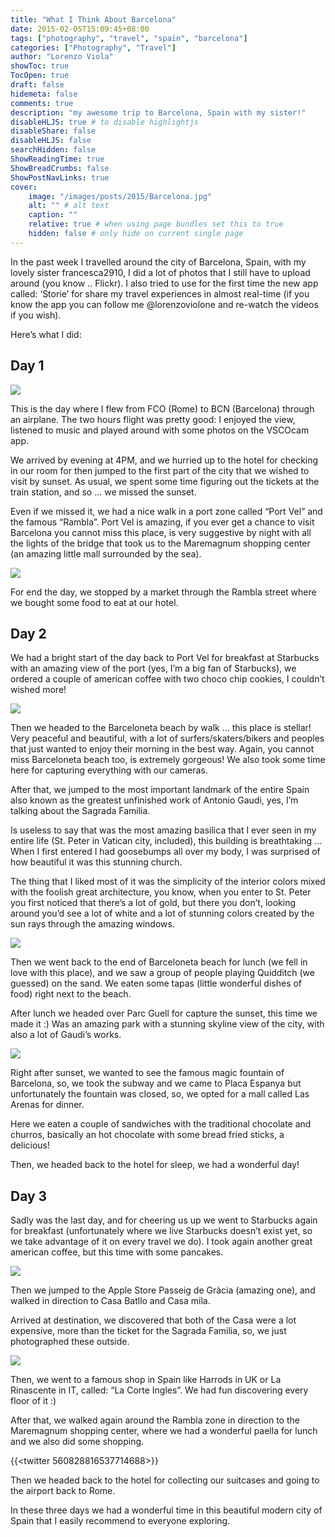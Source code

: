 ```yaml
---
title: "What I Think About Barcelona"
date: 2015-02-05T15:09:45+08:00
tags: ["photography", "travel", "spain", "barcelona"]
categories: ["Photography", "Travel"]
author: "Lorenzo Viola"
showToc: true
TocOpen: true
draft: false
hidemeta: false
comments: true
description: "my awesome trip to Barcelona, Spain with my sister!"
disableHLJS: true # to disable highlightjs
disableShare: false
disableHLJS: false
searchHidden: false
ShowReadingTime: true
ShowBreadCrumbs: false
ShowPostNavLinks: true
cover:
    image: "/images/posts/2015/Barcelona.jpg"
    alt: "" # alt text
    caption: ""
    relative: true # when using page bundles set this to true
    hidden: false # only hide on current single page
---
```

In the past week I travelled around the city of Barcelona, Spain, with my lovely sister francesca2910, I did a lot of photos that I still have to upload around (you know .. Flickr).
I also tried to use for the first time the new app called: ‘Storie’ for share my travel experiences in almost real-time (if you know the app you can follow me @lorenzoviolone and re-watch the videos if you wish).

Here’s what I did:

## Day 1

![](/images/posts/2015/Barcelona2.jpg#center)

This is the day where I flew from FCO (Rome) to BCN (Barcelona) through an airplane. The two hours flight was pretty good: I enjoyed the view, listened to music and played around with some photos on the VSCOcam app.

We arrived by evening at 4PM, and we hurried up to the hotel for checking in our room for then jumped to the first part of the city that we wished to visit by sunset.
As usual, we spent some time figuring out the tickets at the train station, and so … we missed the sunset.

Even if we missed it, we had a nice walk in a port zone called “Port Vel” and the famous “Rambla”.
Port Vel is amazing, if you ever get a chance to visit Barcelona you cannot miss this place, is very suggestive by night with all the lights of the bridge that took us to the Maremagnum shopping center (an amazing little mall surrounded by the sea).

![](/images/posts/2015/Barcelona3.jpg#center)

For end the day, we stopped by a market through the Rambla street where we bought some food to eat at our hotel.

## Day 2

We had a bright start of the day back to Port Vel for breakfast at Starbucks with an amazing view of the port (yes, I’m a big fan of Starbucks), we ordered a couple of american coffee with two choco chip cookies, I couldn’t wished more!

![](/images/posts/2015/Barcelona4.jpg#center)

Then we headed to the Barceloneta beach by walk … this place is stellar! Very peaceful and beautiful, with a lot of surfers/skaters/bikers and peoples that just wanted to enjoy their morning in the best way.
Again, you cannot miss Barceloneta beach too, is extremely gorgeous!
We also took some time here for capturing everything with our cameras.

After that, we jumped to the most important landmark of the entire Spain also known as the greatest unfinished work of Antonio Gaudi, yes, I’m talking about the Sagrada Familia.

Is useless to say that was the most amazing basilica that I ever seen in my entire life (St. Peter in Vatican city, included), this building is breathtaking … When I first entered I had goosebumps all over my body, I was surprised of how beautiful it was this stunning church.

The thing that I liked most of it was the simplicity of the interior colors mixed with the foolish great architecture, you know, when you enter to St. Peter you first noticed that there’s a lot of gold, but there you don’t, looking around you’d see a lot of white and a lot of stunning colors created by the sun rays through the amazing windows.

![](/images/posts/2015/Barcelona5.jpg#center)

Then we went back to the end of Barceloneta beach for lunch (we fell in love with this place), and we saw a group of people playing Quidditch (we guessed) on the sand. We eaten some tapas (little wonderful dishes of food) right next to the beach.

After lunch we headed over Parc Guell for capture the sunset, this time we made it :) Was an amazing park with a stunning skyline view of the city, with also a lot of Gaudi’s works.

![](/images/posts/2015/Barcelona6.jpg#center)

Right after sunset, we wanted to see the famous magic fountain of Barcelona, so, we took the subway and we came to Placa Espanya but unfortunately the fountain was closed, so, we opted for a mall called Las Arenas for dinner.

Here we eaten a couple of sandwiches with the traditional chocolate and churros, basically an hot chocolate with some bread fried sticks, a delicious!

Then, we headed back to the hotel for sleep, we had a wonderful day!

## Day 3

Sadly was the last day, and for cheering us up we went to Starbucks again for breakfast (unfortunately where we live Starbucks doesn’t exist yet, so we take advantage of it on every travel we do). I took again another great american coffee, but this time with some pancakes.

![](/images/posts/2015/Barcelona7.jpg#center)

Then we jumped to the Apple Store Passeig de Gràcia (amazing one), and walked in direction to Casa Batllo and Casa mila.

Arrived at destination, we discovered that both of the Casa were a lot expensive, more than the ticket for the Sagrada Familia, so, we just photographed these outside.

![](/images/posts/2015/Barcelona8.jpg#center)

Then, we went to a famous shop in Spain like Harrods in UK or La Rinascente in IT, called: “La Corte Ingles”. We had fun discovering every floor of it :)

After that, we walked again around the Rambla zone in direction to the Maremagnum shopping center, where we had a wonderful paella for lunch and we also did some shopping.

{{<twitter 560828816537714688>}}

Then we headed back to the hotel for collecting our suitcases and going to the airport back to Rome.

In these three days we had a wonderful time in this beautiful modern city of Spain that I easily recommend to everyone exploring.
